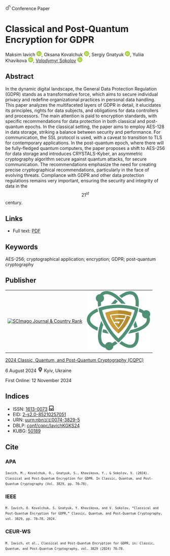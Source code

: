 <img src="/icons/unlock.svg" width="16" height="16"> Conference Paper

# Classical and Post-Quantum Encryption for GDPR

Maksim Iavich <a href="https://orcid.org/0000-0002-3109-7971" target="_blank"><img src="/icons/orcid.svg" width="16" height="16"></a>,
Oksana Kovalchuk <a href="https://orcid.org/0000-0002-2354-6545" target="_blank"><img src="/icons/orcid.svg" width="16" height="16"></a>,
Sergiy Gnatyuk <a href="https://orcid.org/0000-0003-4992-0564" target="_blank"><img src="/icons/orcid.svg" width="16" height="16"></a>,
Yuliia Khavikova <a href="https://orcid.org/0000-0003-1017-3602" target="_blank"><img src="/icons/orcid.svg" width="16" height="16"></a>,
<a href="/">Volodymyr Sokolov</a> <a href="https://orcid.org/0000-0002-9349-7946" target="_blank"><img src="/icons/orcid.svg" width="16" height="16"></a>

## Abstract

In the dynamic digital landscape, the General Data Protection Regulation (GDPR) stands as a transformative force, which aims to secure individual privacy and redefine organizational practices in personal data handling. This paper analyzes the multifaceted layers of GDPR in detail, it elucidates its principles, rights for data subjects, and obligations for data controllers and processors. The main attention is paid to encryption standards, with specific recommendations for data protection in both classical and post-quantum epochs. In the classical setting, the paper aims to employ AES-128 in data storage, striking a balance between security and performance. For communication, the SSL protocol is used, with a caveat to transition to TLS for contemporary applications. In the post-quantum epoch, where there will be fully-fledged quantum computers, the paper proposes a shift to AES-256 for data storage and introduces CRYSTALS-Kyber, an asymmetric cryptography algorithm secure against quantum attacks, for secure communication. The recommendations emphasize the need for creating precise cryptographical recommendations, particularly in the face of evolving threats. Compliance with GDPR and other data protection regulations remains very important, ensuring the security and integrity of data in the $$21^{st}$$ century.

## Links

* Full text: [PDF](https://ceur-ws.org/Vol-3829/short9.pdf)

## Keywords

AES-256; cryptographical application; encryption; GDPR; post-quantum cryptography

## Publisher

<table>
<tr>
<td>
<a href="https://www.scimagojr.com/journalsearch.php?q=21100218356&amp;tip=sid&amp;exact=no" title="SCImago Journal &amp; Country Rank"><img border="0" src="https://www.scimagojr.com/journal_img.php?id=21100218356" alt="SCImago Journal &amp; Country Rank"  /></a>
</td>
<td style="text-align: left;">
<a href="https://cqpc.kubg.edu.ua/"><img src="/icons/cqpc.svg" width="200"></a>
</td>
</tr>
</table>

[2024 Classic, Quantum, and Post-Quantum Cryptography (CQPC)](https://ceur-ws.org/Vol-3829/)

6 August 2024 <img src="/icons/location-pin.svg" width="16" height="16"> Kyiv, Ukraine

First Online: 12 November 2024

## Indices

* ISSN: [1613-0073](https://portal.issn.org/resource/ISSN/1613-0073) <img src="/icons/online.svg" width="16" height="16">
* EID: [2-s2.0-85210257051](http://www.scopus.com/record/display.url?origin=inward&eid=2-s2.0-85210257051)
* URN: [uurn:nbn:de:0074-3829-5](https://nbn-resolving.org/xml/urn:nbn:de:0074-3829-5)
* DBLP: [conf/cqpc/IavichKGKS24](https://dblp.org/rec/conf/cqpc/IavichKGKS24)
* KUBG: [50189](http://elibrary.kubg.edu.ua/id/eprint/50189/)

## Cite

### APA

<small>`Iavich, M., Kovalchuk, O., Gnatyuk, S., Khavikova, Y., & Sokolov, V. (2024). Classical and Post-Quantum Encryption for GDPR. In Classic, Quantum, and Post-Quantum Cryptography (Vol. 3829, pp. 70–78).`</small>

### IEEE

<small>`M. Iavich, O. Kovalchuk, S. Gnatyuk, Y. Khavikova, and V. Sokolov, “Classical and Post-Quantum Encryption for GDPR,” Classic, Quantum, and Post-Quantum Cryptography, vol. 3829, pp. 70–78, 2024.`</small>

### CEUR-WS

<small>`M. Iavich, et al., Classical and Post-Quantum Encryption for GDPR, in: Classic, Quantum, and Post-Quantum Cryptography, vol. 3829 (2024) 70–78.`</small>
